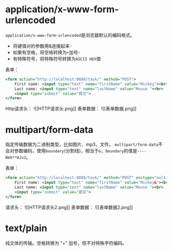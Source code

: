 
# application/x-www-form-urlencoded

`application/x-www-form-urlencoded`是浏览器默认的编码格式。

- 将键值对的参数用&连接起来-
- 如果有空格，将空格转换为`+`加号- 
- 有特殊符号，将特殊符号转换为`ASCII HEX`值

表单：
```xml
<form action="http://localhost:8888/task/" method="POST">
	First name: <input type="text" name="firstName" value="Mickey"><br>
	Last name: <input type="text" name="lastName" value="Mouse "><br>
	<input type="submit" value="提交">
</form>
```

Http请求头：
![[HTTP请求头.png]]
表单数据：
![[表单数据.png]]


# multipart/form-data

指定传输数据为二进制类型，比如图片、mp3、文件。
`multipart/form-data`不会对参数编码，使用`boundary`(分割线)，相当于`&`，`boundary`的值是`----Web**AJv3`。


表单：
```xml
<form action="http://localhost:8888/task/" method="POST" enctype="multipart/form-data">
	First name: <input type="text" name="firstName" value="Mickey&"><br>
	Last name: <input type="text" name="lastName" value="Mouse "><br>
	<input type="submit" value="提交">
</form>
```
请求头：
![[HTTP请求头2.png]]
表单数据：
![[表单数据2.png]]

# text/plain

纯文体的传输。空格转换为 “+” 加号，但不对特殊字符编码。